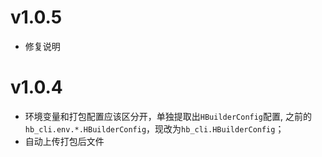 # v1.0.5
- 修复说明
# v1.0.4
- 环境变量和打包配置应该区分开，单独提取出`HBuilderConfig`配置, 之前的`hb_cli.env.*.HBuilderConfig`，现改为`hb_cli.HBuilderConfig`；
- 自动上传打包后文件